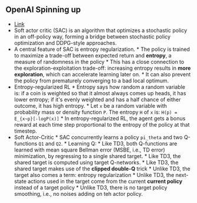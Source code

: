 ## OpenAI Spinning up
* [Link](https://spinningup.openai.com/en/latest/algorithms/sac.html)
* Soft actor critic (SAC) is an algorithm that optimizes a stochastic policy in an off-policy way, forming a bridge between stochastic policy optimization and DDPG-style approaches.
* A central feature of SAC is entropy regularization. 
         * The policy is trained to maximize a trade-off between expected return and **entropy**, a measure of randomness in the policy 
         * This has a close connection to the exploration-exploitation trade-off: increasing entropy results in **more exploration**, which can accelerate learning later on.
         * It can also prevent the policy from prematurely converging to a bad local optimum. 
* Entropy-regularized RL
         * Entropy says how random a random variable is: if a coin is weighted so that it almost always comes up heads, it has lower entropy; if it's evenly weighted and has a half chance of either outcome, it has high entropy.
         * Let ``x`` be a random variable with probability mass or density function ``P``. The entropy ``H`` of ``x`` is: ``H(p) = E_{x~p}[-logP(x)]``
         * In entropy-regularized RL, the agent gets a bonus reward at each time step proportional to the entropy of the policy at that timestep.  
* Soft Actor-Critic
         * SAC concurrently learns a policy ``pi_theta`` and two Q-functions ``Q1`` and ``Q2``.
         * Learning Q:
                  * Like TD3, both Q-functions are learned with mean square Bellman error (MSBE, i.e., TD error) minimization, by regressing to a single shared target.
                  * Like TD3, the shared target is computed using target Q-networks.
                  * Like TD3, the shared target makes use of the **clipped double-Q** trick
                  * Unlike TD3, the target also comes a term: entropy regularization
                  * Unlike TD3, the next-state actions used in the target come from the current **current policy** instead of a target policy
                  * Unlike TD3, there is no target policy smoothing, i.e., no noises adding on teh actor policy. 
         
